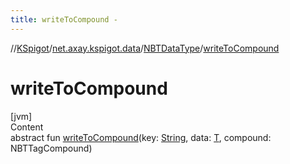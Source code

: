 ```yaml
---
title: writeToCompound -
---
```

//[KSpigot](../../index.md)/[net.axay.kspigot.data](../index.md)/[NBTDataType](index.md)/[writeToCompound](write-to-compound.md)



# writeToCompound  
[jvm]  
Content  
abstract fun [writeToCompound](write-to-compound.md)(key: [String](https://kotlinlang.org/api/latest/jvm/stdlib/kotlin/-string/index.html), data: [T](index.md), compound: NBTTagCompound)  



